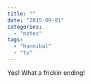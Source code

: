 ```yaml
---
title: ""
date: "2015-09-01"
categories: 
  - "notes"
tags: 
  - "hannibal"
  - "tv"
---
```


Yes! What a frickin ending!
